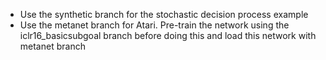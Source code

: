 - Use the synthetic branch for the stochastic decision process example
- Use the metanet branch for Atari. Pre-train the network using the iclr16_basicsubgoal branch before doing this and load this network with metanet branch
